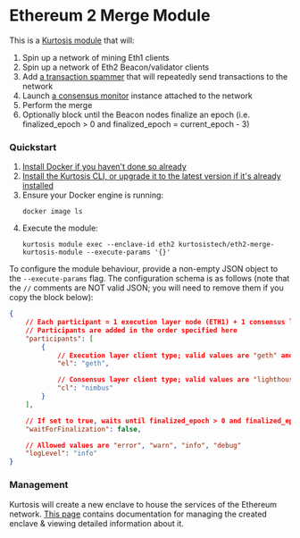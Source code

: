 Ethereum 2 Merge Module
=======================
This is a [Kurtosis module][module-docs] that will:

1. Spin up a network of mining Eth1 clients
1. Spin up a network of Eth2 Beacon/validator clients
1. Add [a transaction spammer](https://github.com/kurtosis-tech/tx-fuzz) that will repeatedly send transactions to the network
1. Launch [a consensus monitor](https://github.com/ralexstokes/ethereum_consensus_monitor) instance attached to the network
1. Perform the merge
1. Optionally block until the Beacon nodes finalize an epoch (i.e. finalized_epoch > 0 and finalized_epoch = current_epoch - 3)

### Quickstart
1. [Install Docker if you haven't done so already][docker-installation]
1. [Install the Kurtosis CLI, or upgrade it to the latest version if it's already installed][kurtosis-cli-installation]
1. Ensure your Docker engine is running:
    ```
    docker image ls
    ```
1. Execute the module:
    ```
    kurtosis module exec --enclave-id eth2 kurtosistech/eth2-merge-kurtosis-module --execute-params '{}'
    ```

To configure the module behaviour, provide a non-empty JSON object to the `--execute-params` flag. The configuration schema is as follows (note that the `//` comments are NOT valid JSON; you will need to remove them if you copy the block below):

```json
{
    // Each participant = 1 execution layer node (ETH1) + 1 consensus layer node (ETH2)
    // Participants are added in the order specified here
    "participants": [
        {
            // Execution layer client type; valid values are "geth" and "nethermind"
            "el": "geth",

            // Consensus layer client type; valid values are "lighthouse", "lodestar", "nimbus", "prsym", and "teku"
            "cl": "nimbus"
        }
    ],

    // If set to true, waits until finalized_epoch > 0 and finalized_epoch = current_epoch - 3
    "waitForFinalization": false,

    // Allowed values are "error", "warn", "info", "debug"
    "logLevel": "info"
}
```

### Management
Kurtosis will create a new enclave to house the services of the Ethereum network. [This page][using-the-cli] contains documentation for managing the created enclave & viewing detailed information about it.

<!-- Only links below here -->
[docker-installation]: https://docs.docker.com/get-docker/
[kurtosis-cli-installation]: https://docs.kurtosistech.com/installation.html
[module-docs]: https://docs.kurtosistech.com/modules.html
[using-the-cli]: https://docs.kurtosistech.com/using-the-cli.html
